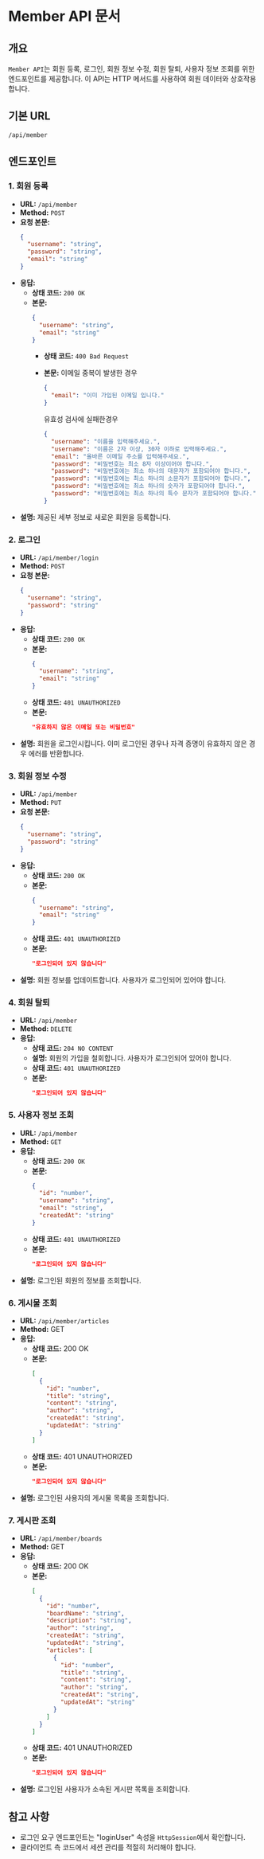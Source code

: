 # Member API 문서

## 개요
`Member API`는 회원 등록, 로그인, 회원 정보 수정, 회원 탈퇴, 사용자 정보 조회를 위한 엔드포인트를 제공합니다. 이 API는 HTTP 메서드를 사용하여 회원 데이터와 상호작용합니다.

## 기본 URL
`/api/member`

## 엔드포인트

### 1. 회원 등록
- **URL:** `/api/member`
- **Method:** `POST`
- **요청 본문:**
  ```json
  {
    "username": "string",
    "password": "string",
    "email": "string"
  }
  ```
- **응답:**
   - **상태 코드:** `200 OK`
   - **본문:**
     ```json
     {
       "username": "string",
       "email": "string"
     }
     ```
     - **상태 코드:** `400 Bad Request`
     - **본문:**
       이메일 중복이 발생한 경우
       ```json
       {
         "email": "이미 가입된 이메일 입니다."
       }
       ```
       
       유효성 검사에 실패한경우
       ```json
       {
         "username": "이름을 입력해주세요.",
         "username": "이름은 2자 이상, 30자 이하로 입력해주세요.",
         "email": "올바른 이메일 주소를 입력해주세요.",
         "password": "비밀번호는 최소 8자 이상이어야 합니다.",
         "password": "비밀번호에는 최소 하나의 대문자가 포함되어야 합니다.",
         "password": "비밀번호에는 최소 하나의 소문자가 포함되어야 합니다.",
         "password": "비밀번호에는 최소 하나의 숫자가 포함되어야 합니다.",
         "password": "비밀번호에는 최소 하나의 특수 문자가 포함되어야 합니다."
       }
       ```
- **설명:** 제공된 세부 정보로 새로운 회원을 등록합니다.

### 2. 로그인
- **URL:** `/api/member/login`
- **Method:** `POST`
- **요청 본문:**
  ```json
  {
    "username": "string",
    "password": "string"
  }
  ```
- **응답:**
   - **상태 코드:** `200 OK`
   - **본문:**
     ```json
     {
       "username": "string",
       "email": "string"
     }
     ```
   - **상태 코드:** `401 UNAUTHORIZED`
   - **본문:**
     ```json
     "유효하지 않은 이메일 또는 비밀번호"
     ```
- **설명:** 회원을 로그인시킵니다. 이미 로그인된 경우나 자격 증명이 유효하지 않은 경우 에러를 반환합니다.

### 3. 회원 정보 수정
- **URL:** `/api/member`
- **Method:** `PUT`
- **요청 본문:**
  ```json
  {
    "username": "string",
    "password": "string"
  }
  ```
- **응답:**
   - **상태 코드:** `200 OK`
   - **본문:**
     ```json
     {
       "username": "string",
       "email": "string"
     }
     ```
   - **상태 코드:** `401 UNAUTHORIZED`
   - **본문:**
     ```json
     "로그인되어 있지 않습니다"
     ```
- **설명:** 회원 정보를 업데이트합니다. 사용자가 로그인되어 있어야 합니다.

### 4. 회원 탈퇴
- **URL:** `/api/member`
- **Method:** `DELETE`
- **응답:**
   - **상태 코드:** `204 NO CONTENT`
   - **설명:** 회원의 가입을 철회합니다. 사용자가 로그인되어 있어야 합니다.
   - **상태 코드:** `401 UNAUTHORIZED`
   - **본문:**
     ```json
     "로그인되어 있지 않습니다"
     ```

### 5. 사용자 정보 조회
- **URL:** `/api/member`
- **Method:** `GET`
- **응답:**
   - **상태 코드:** `200 OK`
   - **본문:**
     ```json
     {
       "id": "number",
       "username": "string",
       "email": "string",
       "createdAt": "string"
     }
     ```
   - **상태 코드:** `401 UNAUTHORIZED`
   - **본문:**
     ```json
     "로그인되어 있지 않습니다"
     ```
- **설명:** 로그인된 회원의 정보를 조회합니다.

### 6. 게시물 조회
- **URL:** `/api/member/articles`
- **Method:** GET
- **응답:**
    - **상태 코드:** 200 OK
    - **본문:**
      ```json
      [
        {
          "id": "number",
          "title": "string",
          "content": "string",
          "author": "string",
          "createdAt": "string",
          "updatedAt": "string"
        }
      ]
      ```
    - **상태 코드:** 401 UNAUTHORIZED
    - **본문:**
      ```json
      "로그인되어 있지 않습니다"
      ```
- **설명:** 로그인된 사용자의 게시물 목록을 조회합니다.

### 7. 게시판 조회
- **URL:** `/api/member/boards`
- **Method:** GET
- **응답:**
    - **상태 코드:** 200 OK
    - **본문:**
      ```json
      [
        {
          "id": "number",
          "boardName": "string",
          "description": "string",
          "author": "string",
          "createdAt": "string",
          "updatedAt": "string",
          "articles": [
            {
              "id": "number",
              "title": "string",
              "content": "string",
              "author": "string",
              "createdAt": "string",
              "updatedAt": "string"
            }
          ]
        }
      ]
      ```
    - **상태 코드:** 401 UNAUTHORIZED
    - **본문:**
      ```json
      "로그인되어 있지 않습니다"
      ```
- **설명:** 로그인된 사용자가 소속된 게시판 목록을 조회합니다.

## 참고 사항
- 로그인 요구 엔드포인트는 "loginUser" 속성을 `HttpSession`에서 확인합니다.
- 클라이언트 측 코드에서 세션 관리를 적절히 처리해야 합니다.